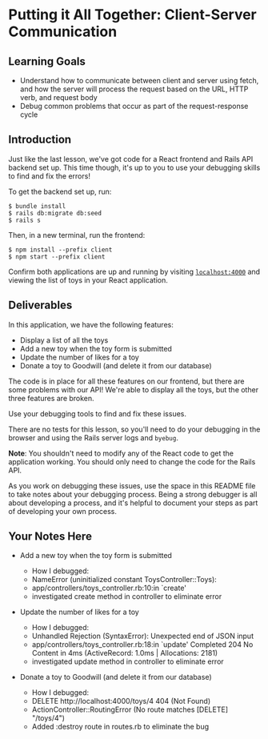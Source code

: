 # Putting it All Together: Client-Server Communication

## Learning Goals

- Understand how to communicate between client and server using fetch, and how
  the server will process the request based on the URL, HTTP verb, and request
  body
- Debug common problems that occur as part of the request-response cycle

## Introduction

Just like the last lesson, we've got code for a React frontend and Rails API
backend set up. This time though, it's up to you to use your debugging skills to
find and fix the errors!

To get the backend set up, run:

```console
$ bundle install
$ rails db:migrate db:seed
$ rails s
```

Then, in a new terminal, run the frontend:

```console
$ npm install --prefix client
$ npm start --prefix client
```

Confirm both applications are up and running by visiting
[`localhost:4000`](http://localhost:4000) and viewing the list of toys in your
React application.

## Deliverables

In this application, we have the following features:

- Display a list of all the toys
- Add a new toy when the toy form is submitted
- Update the number of likes for a toy
- Donate a toy to Goodwill (and delete it from our database)

The code is in place for all these features on our frontend, but there are some
problems with our API! We're able to display all the toys, but the other three
features are broken.

Use your debugging tools to find and fix these issues.

There are no tests for this lesson, so you'll need to do your debugging in the
browser and using the Rails server logs and `byebug`.

**Note**: You shouldn't need to modify any of the React code to get the
application working. You should only need to change the code for the Rails API.

As you work on debugging these issues, use the space in this README file to take
notes about your debugging process. Being a strong debugger is all about
developing a process, and it's helpful to document your steps as part of
developing your own process.

## Your Notes Here

- Add a new toy when the toy form is submitted

  - How I debugged:
  - NameError (uninitialized constant ToysController::Toys):
  - app/controllers/toys_controller.rb:10:in `create'
  - investigated create method in controller to eliminate error

- Update the number of likes for a toy

  - How I debugged:
  - Unhandled Rejection (SyntaxError): Unexpected end of JSON input
  - app/controllers/toys_controller.rb:18:in `update'
    Completed 204 No Content in 4ms (ActiveRecord: 1.0ms | Allocations: 2181)
  - investigated update method in controller to eliminate error

- Donate a toy to Goodwill (and delete it from our database)

  - How I debugged:
  - DELETE http://localhost:4000/toys/4 404 (Not Found)
  - ActionController::RoutingError (No route matches [DELETE] "/toys/4")
  - Added :destroy route in routes.rb to eliminate the bug
